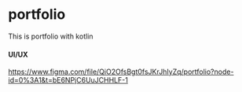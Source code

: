 # portfolio
This is portfolio with kotlin

#### UI/UX
https://www.figma.com/file/QiO2OfsBgt0fsJKrJhIyZq/portfolio?node-id=0%3A1&t=bE6NPjC6UuJCHHLF-1

